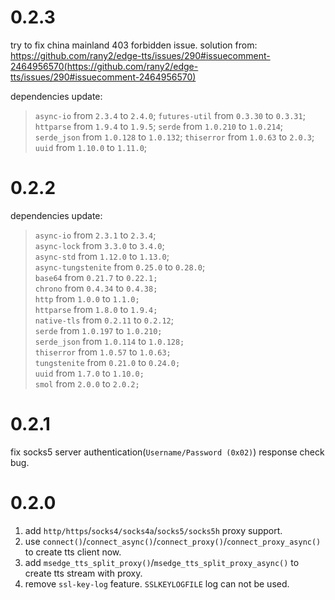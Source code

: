 # 0.2.3
try to fix china mainland 403 forbidden issue.
solution from:
https://github.com/rany2/edge-tts/issues/290#issuecomment-2464956570(https://github.com/rany2/edge-tts/issues/290#issuecomment-2464956570)

dependencies update:
> `async-io` from `2.3.4` to `2.4.0`;
> `futures-util` from `0.3.30` to `0.3.31`;
> `httparse` from `1.9.4` to `1.9.5`;
> `serde` from `1.0.210` to `1.0.214`;
> `serde_json` from `1.0.128` to `1.0.132`;
> `thiserror` from `1.0.63` to `2.0.3`;
> `uuid` from `1.10.0` to `1.11.0`;
# 0.2.2
dependencies update:
> `async-io` from `2.3.1` to `2.3.4`;  
> `async-lock` from `3.3.0` to `3.4.0`;  
> `async-std` from `1.12.0` to `1.13.0`;  
> `async-tungstenite` from `0.25.0` to `0.28.0`;  
> `base64` from `0.21.7` to `0.22.1;`  
> `chrono` from `0.4.34` to `0.4.38;`  
> `http` from `1.0.0` to `1.1.0;`  
> `httparse` from `1.8.0` to `1.9.4;`  
> `native-tls` from `0.2.11` to `0.2.12`;  
> `serde` from `1.0.197` to `1.0.210;`  
> `serde_json` from `1.0.114` to `1.0.128;`  
> `thiserror` from `1.0.57` to `1.0.63;`  
> `tungstenite` from `0.21.0` to `0.24.0;`  
> `uuid` from `1.7.0` to `1.10.0;`  
> `smol` from `2.0.0` to `2.0.2;`  
# 0.2.1
fix socks5 server  authentication(`Username/Password (0x02)`) response check bug.
# 0.2.0
1. add `http/https`/`socks4/socks4a`/`socks5/socks5h` proxy support.
2. use `connect()`/`connect_async()`/`connect_proxy()`/`connect_proxy_async()` to create tts client now.
3. add `msedge_tts_split_proxy()`/`msedge_tts_split_proxy_async()` to create tts stream with proxy.
4. remove `ssl-key-log` feature. `SSLKEYLOGFILE` log can not be used.